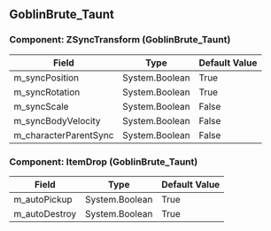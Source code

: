 ## GoblinBrute_Taunt

### Component: ZSyncTransform (GoblinBrute_Taunt)

|Field|Type|Default Value|
|---|---|---|
|m_syncPosition|System.Boolean|True|
|m_syncRotation|System.Boolean|True|
|m_syncScale|System.Boolean|False|
|m_syncBodyVelocity|System.Boolean|False|
|m_characterParentSync|System.Boolean|False|

### Component: ItemDrop (GoblinBrute_Taunt)

|Field|Type|Default Value|
|---|---|---|
|m_autoPickup|System.Boolean|True|
|m_autoDestroy|System.Boolean|True|


